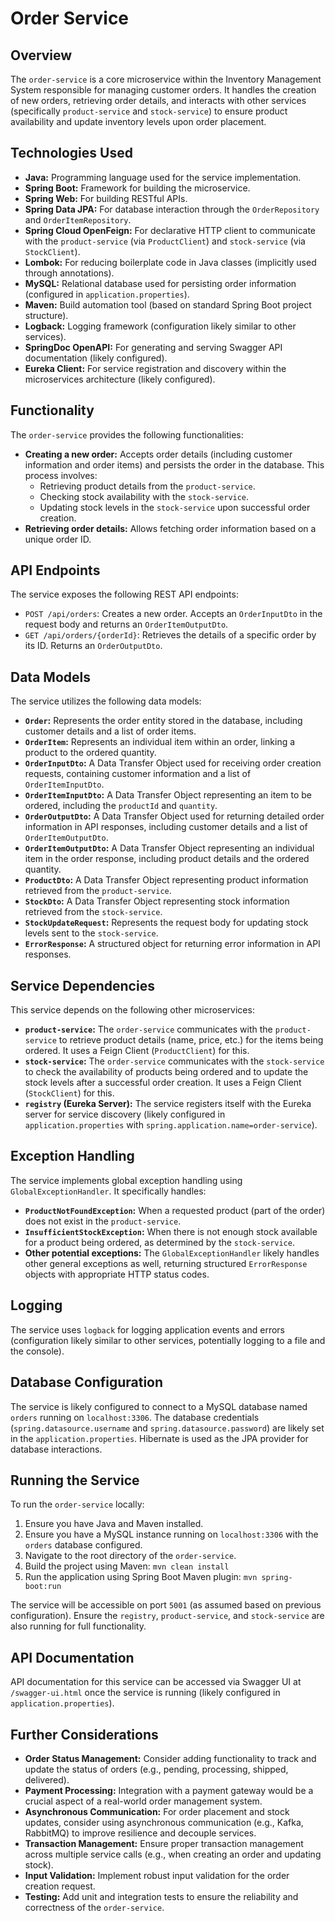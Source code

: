 # Order Service

## Overview

The `order-service` is a core microservice within the Inventory Management System responsible for managing customer orders. It handles the creation of new orders, retrieving order details, and interacts with other services (specifically `product-service` and `stock-service`) to ensure product availability and update inventory levels upon order placement.

## Technologies Used

* **Java:** Programming language used for the service implementation.
* **Spring Boot:** Framework for building the microservice.
* **Spring Web:** For building RESTful APIs.
* **Spring Data JPA:** For database interaction through the `OrderRepository` and `OrderItemRepository`.
* **Spring Cloud OpenFeign:** For declarative HTTP client to communicate with the `product-service` (via `ProductClient`) and `stock-service` (via `StockClient`).
* **Lombok:** For reducing boilerplate code in Java classes (implicitly used through annotations).
* **MySQL:** Relational database used for persisting order information (configured in `application.properties`).
* **Maven:** Build automation tool (based on standard Spring Boot project structure).
* **Logback:** Logging framework (configuration likely similar to other services).
* **SpringDoc OpenAPI:** For generating and serving Swagger API documentation (likely configured).
* **Eureka Client:** For service registration and discovery within the microservices architecture (likely configured).

## Functionality

The `order-service` provides the following functionalities:

* **Creating a new order:** Accepts order details (including customer information and order items) and persists the order in the database. This process involves:
    * Retrieving product details from the `product-service`.
    * Checking stock availability with the `stock-service`.
    * Updating stock levels in the `stock-service` upon successful order creation.
* **Retrieving order details:** Allows fetching order information based on a unique order ID.

## API Endpoints

The service exposes the following REST API endpoints:

* `POST /api/orders`: Creates a new order. Accepts an `OrderInputDto` in the request body and returns an `OrderItemOutputDto`.
* `GET /api/orders/{orderId}`: Retrieves the details of a specific order by its ID. Returns an `OrderOutputDto`.

## Data Models

The service utilizes the following data models:

* **`Order`:** Represents the order entity stored in the database, including customer details and a list of order items.
* **`OrderItem`:** Represents an individual item within an order, linking a product to the ordered quantity.
* **`OrderInputDto`:** A Data Transfer Object used for receiving order creation requests, containing customer information and a list of `OrderItemInputDto`.
* **`OrderItemInputDto`:** A Data Transfer Object representing an item to be ordered, including the `productId` and `quantity`.
* **`OrderOutputDto`:** A Data Transfer Object used for returning detailed order information in API responses, including customer details and a list of `OrderItemOutputDto`.
* **`OrderItemOutputDto`:** A Data Transfer Object representing an individual item in the order response, including product details and the ordered quantity.
* **`ProductDto`:** A Data Transfer Object representing product information retrieved from the `product-service`.
* **`StockDto`:** A Data Transfer Object representing stock information retrieved from the `stock-service`.
* **`StockUpdateRequest`:** Represents the request body for updating stock levels sent to the `stock-service`.
* **`ErrorResponse`:** A structured object for returning error information in API responses.

## Service Dependencies

This service depends on the following other microservices:

* **`product-service`:** The `order-service` communicates with the `product-service` to retrieve product details (name, price, etc.) for the items being ordered. It uses a Feign Client (`ProductClient`) for this.
* **`stock-service`:** The `order-service` communicates with the `stock-service` to check the availability of products being ordered and to update the stock levels after a successful order creation. It uses a Feign Client (`StockClient`) for this.
* **`registry` (Eureka Server):** The service registers itself with the Eureka server for service discovery (likely configured in `application.properties` with `spring.application.name=order-service`).

## Exception Handling

The service implements global exception handling using `GlobalExceptionHandler`. It specifically handles:

* **`ProductNotFoundException`:** When a requested product (part of the order) does not exist in the `product-service`.
* **`InsufficientStockException`:** When there is not enough stock available for a product being ordered, as determined by the `stock-service`.
* **Other potential exceptions:** The `GlobalExceptionHandler` likely handles other general exceptions as well, returning structured `ErrorResponse` objects with appropriate HTTP status codes.

## Logging

The service uses `logback` for logging application events and errors (configuration likely similar to other services, potentially logging to a file and the console).

## Database Configuration

The service is likely configured to connect to a MySQL database named `orders` running on `localhost:3306`. The database credentials (`spring.datasource.username` and `spring.datasource.password`) are likely set in the `application.properties`. Hibernate is used as the JPA provider for database interactions.

## Running the Service

To run the `order-service` locally:

1.  Ensure you have Java and Maven installed.
2.  Ensure you have a MySQL instance running on `localhost:3306` with the `orders` database configured.
3.  Navigate to the root directory of the `order-service`.
4.  Build the project using Maven: `mvn clean install`
5.  Run the application using Spring Boot Maven plugin: `mvn spring-boot:run`

The service will be accessible on port `5001` (as assumed based on previous configuration). Ensure the `registry`, `product-service`, and `stock-service` are also running for full functionality.

## API Documentation

API documentation for this service can be accessed via Swagger UI at `/swagger-ui.html` once the service is running (likely configured in `application.properties`).

## Further Considerations

* **Order Status Management:** Consider adding functionality to track and update the status of orders (e.g., pending, processing, shipped, delivered).
* **Payment Processing:** Integration with a payment gateway would be a crucial aspect of a real-world order management system.
* **Asynchronous Communication:** For order placement and stock updates, consider using asynchronous communication (e.g., Kafka, RabbitMQ) to improve resilience and decouple services.
* **Transaction Management:** Ensure proper transaction management across multiple service calls (e.g., when creating an order and updating stock).
* **Input Validation:** Implement robust input validation for the order creation request.
* **Testing:** Add unit and integration tests to ensure the reliability and correctness of the `order-service`.
